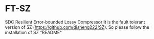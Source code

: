 # FT-SZ
SDC Resilient Error-bounded Lossy Compressor
It is the fault tolerant version of SZ (https://github.com/disheng222/SZ).
So please follow the installation of SZ "README"
